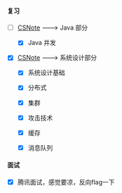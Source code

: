 #### 复习

- [ ] [CSNote](https://cyc2018.github.io/CS-Notes/#/) ---> Java 部分

  - [x] Java 并发

- [x] [CSNote](https://cyc2018.github.io/CS-Notes/#/) ---> 系统设计部分
  - [x] 系统设计基础
  - [x] 分布式
  - [x] 集群
  - [x] 攻击技术
  - [x] 缓存
  - [x] 消息队列
  
  
#### 面试

- [x] 腾讯面试，感觉要凉，反向flag一下
